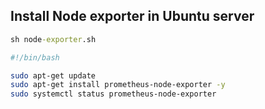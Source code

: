 ## Install Node exporter in Ubuntu server

```cmd
sh node-exporter.sh
```
```bash
#!/bin/bash

sudo apt-get update
sudo apt-get install prometheus-node-exporter -y
sudo systemctl status prometheus-node-exporter
```
